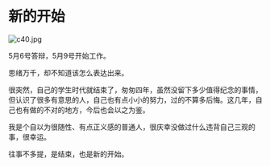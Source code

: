# 新的开始

![c40.jpg](http://www.vastskycc.com/zb_users/upload/2016/05/201605211463837743174188.jpg)

5月6号答辩，5月9号开始工作。

思绪万千，却不知道该怎么表达出来。

很突然，自己的学生时代就结束了，匆匆四年，虽然没留下多少值得纪念的事情，但认识了很多有意思的人，自己也有点小小的努力，过的不算多后悔。这几年，自己也有做的不对的地方，今后也会以之为鉴。

我是个自以为很随性、有点正义感的普通人，很庆幸没做过什么违背自己三观的事，很幸运。

往事不多提，是结束，也是新的开始。